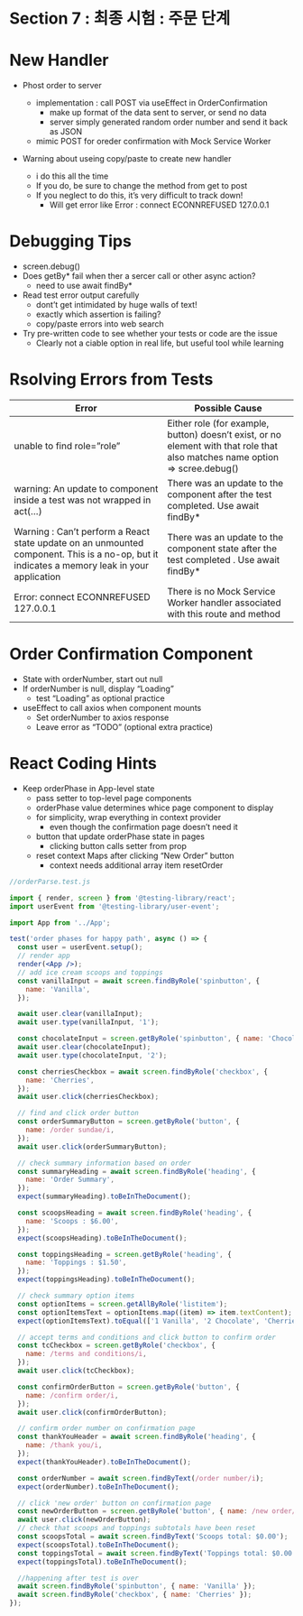 # Section 7 : 최종 시험 : 주문 단계
# New Handler

- Phost order to server

  - implementation : call POST via useEffect in OrderConfirmation
    - make up format of the data sent to server, or send no data
    - server simply generated random order number and send it back as JSON
  - mimic POST for oreder confirmation with Mock Service Worker

- Warning about useing copy/paste to create new handler
  - i do this all the time
  - If you do, be sure to change the method from get to post
  - If you neglect to do this, it’s very difficult to track down!
    - Will get error like Error : connect ECONNREFUSED 127.0.0.1

# Debugging Tips

- screen.debug()
- Does getBy\* fail when ther a sercer call or other async action?
  - need to use await findBy\*
- Read test error output carefully
  - dont’t get intimidated by huge walls of text!
  - exactly which assertion is failing?
  - copy/paste errors into web search
- Try pre-written code to see whether your tests or code are the issue
  - Clearly not a ciable option in real life, but useful tool while learning

# Rsolving Errors from Tests

| Error                                                                                                                                       | Possible Cause                                                                                                              |
| ------------------------------------------------------------------------------------------------------------------------------------------- | --------------------------------------------------------------------------------------------------------------------------- |
| unable to find role=”role”                                                                                                                  | Either role (for example, button) doesn’t exist, or no element with that role that also matches name option ⇒ scree.debug() |
| warning: An update to component inside a test was not wrapped in act(…)                                                                     | There was an update to the component after the test completed. Use await findBy\*                                           |
| Warning : Can’t perform a React state update on an unmounted component. This is a no-op, but it indicates a memory leak in your application | There was an update to the component state after the test completed . Use await findBy\*                                    |
| Error: connect ECONNREFUSED 127.0.0.1                                                                                                       | There is no Mock Service Worker handler associated with this route and method                                               |

# Order Confirmation Component

- State with orderNumber, start out null
- If orderNumber is null, display “Loading”
  - test “Loading” as optional practice
- useEffect to call axios when component mounts
  - Set orderNumber to axios response
  - Leave error as “TODO” (optional extra practice)

# React Coding Hints

- Keep orderPhase in App-level state
  - pass setter to top-level page components
  - orderPhase value determines whice page component to display
  - for simplicity, wrap everything in context provider
    - even though the confirmation page doesn’t need it
  - button that update orderPhase state in pages
    - clicking button calls setter from prop
  - reset context Maps after clicking “New Order” button
    - context needs additional array item resetOrder

```jsx
//orderParse.test.js

import { render, screen } from '@testing-library/react';
import userEvent from '@testing-library/user-event';

import App from '../App';

test('order phases for happy path', async () => {
  const user = userEvent.setup();
  // render app
  render(<App />);
  // add ice cream scoops and toppings
  const vanillaInput = await screen.findByRole('spinbutton', {
    name: 'Vanilla',
  });

  await user.clear(vanillaInput);
  await user.type(vanillaInput, '1');

  const chocolateInput = screen.getByRole('spinbutton', { name: 'Chocolate' });
  await user.clear(chocolateInput);
  await user.type(chocolateInput, '2');

  const cherriesCheckbox = await screen.findByRole('checkbox', {
    name: 'Cherries',
  });
  await user.click(cherriesCheckbox);

  // find and click order button
  const orderSummaryButton = screen.getByRole('button', {
    name: /order sundae/i,
  });
  await user.click(orderSummaryButton);

  // check summary information based on order
  const summaryHeading = await screen.findByRole('heading', {
    name: 'Order Summary',
  });
  expect(summaryHeading).toBeInTheDocument();

  const scoopsHeading = await screen.findByRole('heading', {
    name: 'Scoops : $6.00',
  });
  expect(scoopsHeading).toBeInTheDocument();

  const toppingsHeading = screen.getByRole('heading', {
    name: 'Toppings : $1.50',
  });
  expect(toppingsHeading).toBeInTheDocument();

  // check summary option items
  const optionItems = screen.getAllByRole('listitem');
  const optionItemsText = optionItems.map((item) => item.textContent);
  expect(optionItemsText).toEqual(['1 Vanilla', '2 Chocolate', 'Cherries']);

  // accept terms and conditions and click button to confirm order
  const tcCheckbox = screen.getByRole('checkbox', {
    name: /terms and conditions/i,
  });
  await user.click(tcCheckbox);

  const confirmOrderButton = screen.getByRole('button', {
    name: /confirm order/i,
  });
  await user.click(confirmOrderButton);

  // confirm order number on confirmation page
  const thankYouHeader = await screen.findByRole('heading', {
    name: /thank you/i,
  });
  expect(thankYouHeader).toBeInTheDocument();

  const orderNumber = await screen.findByText(/order number/i);
  expect(orderNumber).toBeInTheDocument();

  // click 'new order' button on confirmation page
  const newOrderButton = screen.getByRole('button', { name: /new order/i });
  await user.click(newOrderButton);
  // check that scoops and toppings subtotals have been reset
  const scoopsTotal = await screen.findByText('Scoops total: $0.00');
  expect(scoopsTotal).toBeInTheDocument();
  const toppingsTotal = await screen.findByText('Toppings total: $0.00');
  expect(toppingsTotal).toBeInTheDocument();

  //happening after test is over
  await screen.findByRole('spinbutton', { name: 'Vanilla' });
  await screen.findByRole('checkbox', { name: 'Cherries' });
});
```
